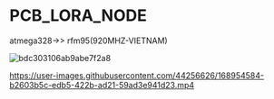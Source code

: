 # PCB_LORA_NODE
atmega328->> rfm95(920MHZ-VIETNAM)

![bdc303106ab9abe7f2a8](https://user-images.githubusercontent.com/44256626/168954579-ca051c5f-3f51-43f0-a151-6d68844c765a.jpg)


https://user-images.githubusercontent.com/44256626/168954584-b2603b5c-edb5-422b-ad21-59ad3e941d23.mp4

